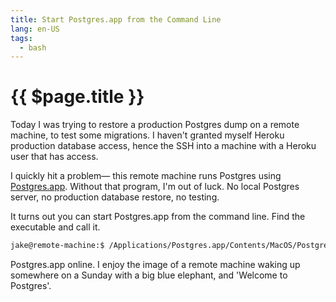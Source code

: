 ```yaml
---
title: Start Postgres.app from the Command Line
lang: en-US
tags:
  - bash
---
```


# {{ $page.title }}

Today I was trying to restore a production Postgres dump on a remote machine, to test some migrations. I haven't granted myself Heroku production database access, hence the SSH into a machine with a Heroku user that has access.

I quickly hit a problem— this remote machine runs Postgres using [Postgres.app](http://postgresapp.com/). Without that program, I'm out of luck. No local Postgres server, no production database restore, no testing.

It turns out you can start Postgres.app from the command line. Find the executable and call it.

```bash
jake@remote-machine:$ /Applications/Postgres.app/Contents/MacOS/Postgres
```

Postgres.app online. I enjoy the image of a remote machine waking up somewhere on a Sunday with a big blue elephant, and 'Welcome to Postgres'.
